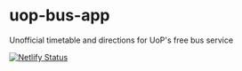 # uop-bus-app
Unofficial timetable and directions for UoP's free bus service

[![Netlify Status](https://api.netlify.com/api/v1/badges/6ca2bfa0-c42f-4aec-a48f-7297b83b1de3/deploy-status)](https://app.netlify.com/sites/elegant-shockley-dffc8f/deploys)
